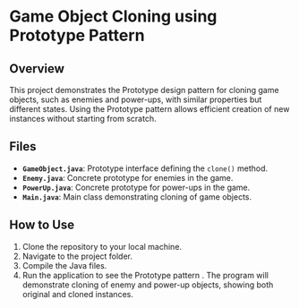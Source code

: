 # Game Object Cloning using Prototype Pattern

## Overview

This project demonstrates the Prototype design pattern for cloning game objects, such as enemies and power-ups, with similar properties but different states. Using the Prototype pattern allows efficient creation of new instances without starting from scratch.

## Files

- **`GameObject.java`**: Prototype interface defining the `clone()` method.
- **`Enemy.java`**: Concrete prototype for enemies in the game.
- **`PowerUp.java`**: Concrete prototype for power-ups in the game.
- **`Main.java`**: Main class demonstrating cloning of game objects.

## How to Use

1. Clone the repository to your local machine.
2. Navigate to the project folder.
3. Compile the Java files.
4. Run the application to see the Prototype pattern . The program will demonstrate cloning of enemy and power-up objects, showing both original and cloned instances.
